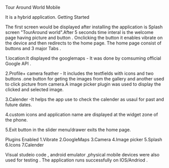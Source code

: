 Tour Around World Mobile

It is a hybrid application.
 Getting Started

The first screen would be displayed after installing the application is Splash screen "TourAround world".After 5 seconds time interal is the welcome page having picture and button .
Onclicking the button it enables vibrate on the device and then redirects to the home page.
The home page consist of buttons and 3 major Tabs .

1.location:It displayed the googlemaps - It was done by comsuming official Google API .

2.Profile+ camera feather - It includes the textfields with icons and two buttons .one button for geting the images from the gallery and another used to click picture from camera.A image picker plugin was used to display the clicked and selected image.

3.Calender -It helps the app use to check the calender as usaul  for past and future dates.

4.custom icons and application name are displayed at the widget zone of the phone. 

5.Exit button in the slider menu/drawer exits the home page.

Plugins Enabled
1.Vibrate
2.GoogleMaps
3.Camera
4.Image picker
5.Splash
6.Icons
7.Calender

Visual studeio code , android emulator ,physical mobile devices were also used for testing .
The application runs successfully on IOS/Andriod .

